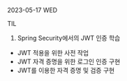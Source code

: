 2023-05-17 WED

TIL

1. Spring Security에서의 JWT 인증 학습
- JWT 적용을 위한 사전 작업
- JWT 자격 증명을 위한 로그인 인증 구현
- JWT를 이용한 자격 증명 및 검증 구현

